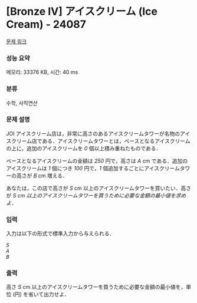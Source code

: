 # [Bronze IV] アイスクリーム (Ice Cream) - 24087 

[문제 링크](https://www.acmicpc.net/problem/24087) 

### 성능 요약

메모리: 33376 KB, 시간: 40 ms

### 분류

수학, 사칙연산

### 문제 설명

<p>JOI アイスクリーム店は，非常に高さのあるアイスクリームタワーが名物のアイスクリーム店である．アイスクリームタワーとは，ベースとなるアイスクリームの上に，追加のアイスクリームを <var>0</var> 個以上積み重ねたものである．</p>

<p>ベースとなるアイスクリームの金額は <var>250</var> 円で，高さは <var>A</var> cm である．追加のアイスクリームは <var>1</var> 個につき <var>100</var> 円で，<var>1</var> 個追加するごとにアイスクリームタワーの高さが <var>B</var> cm 増える．</p>

<p>あなたは，この店で高さが <var>S</var> cm 以上のアイスクリームタワーを買いたい．高さが <var>S<var> cm 以上のアイスクリームタワーを買うために必要な金額の最小値を求めよ．</var></var></p>

### 입력 

 <p>入力は以下の形式で標準入力から与えられる．</p>

<pre><var>S</var>
<var>A</var>
<var>B</var></pre>

### 출력 

 <p>高さ <var>S</var> cm 以上のアイスクリームタワーを買うために必要な金額の最小値を，単位 (円) を省いて出力せよ．</p>

